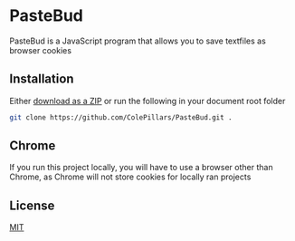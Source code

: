 # PasteBud

PasteBud is a JavaScript program that allows you to save textfiles as browser cookies

## Installation

Either [download as a ZIP](https://github.com/ColePillars/PasteBud/archive/master.zip) or run the following in your document root folder
```bash
git clone https://github.com/ColePillars/PasteBud.git .
```

## Chrome

If you run this project locally, you will have to use a browser other than Chrome, as Chrome will not store cookies for locally ran projects

## License

[MIT](https://choosealicense.com/licenses/mit/)
